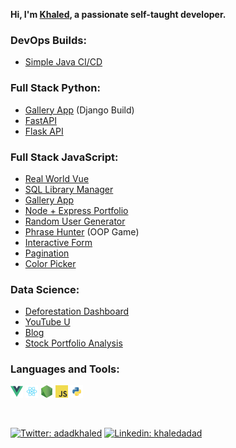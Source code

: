 **Hi, I'm [Khaled](https://www.khaledadad.com/), a passionate self-taught developer.** 
<br/>

### DevOps Builds:
- [Simple Java CI/CD](https://github.com/khaloodi/hello-world)

### Full Stack Python:
- [Gallery App](https://github.com/khaloodi/mysite) (Django Build)
- [FastAPI](https://github.com/khaloodi/fastapi-practice)
- [Flask API](https://github.com/khaloodi/flask-REST-API)

### Full Stack JavaScript:
- [Real World Vue](https://github.com/khaloodi/real-world-vue)
- [SQL Library Manager](https://github.com/khaloodi/SQL-library-manager)
- [Gallery App](https://amazing-gallery-app.netlify.app)
- [Node + Express Portfolio](https://ka-node-portfolio.herokuapp.com/) 
- [Random User Generator](https://www.khaledadad.com/randomusers/)
- [Phrase Hunter](https://www.khaledadad.com/phrasehunter/) (OOP Game)
- [Interactive Form](https://www.khaledadad.com/interactive-form/)
- [Pagination](https://www.khaledadad.com/treehouse/data-pagination-and-filtering-v1/)
- [Color Picker](http://www.khaledadad.com/treehouse/a_random_quote_generator-v1/)

### Data Science:
- [Deforestation Dashboard](https://deforestationdashboard.netlify.com/)
- [YouTube U](https://youtube-u.netlify.com/)
- [Blog](https://www.khaledadad.com)
- [Stock Portfolio Analysis](https://www.khaledadad.com/capstone)

### **Languages and Tools:**  
<code><img height="20" src="https://raw.githubusercontent.com/github/explore/80688e429a7d4ef2fca1e82350fe8e3517d3494d/topics/vue/vue.png"></code>
<code><img height="20" src="https://raw.githubusercontent.com/github/explore/80688e429a7d4ef2fca1e82350fe8e3517d3494d/topics/react/react.png"></code>
<code><img height="20" src="https://raw.githubusercontent.com/github/explore/80688e429a7d4ef2fca1e82350fe8e3517d3494d/topics/nodejs/nodejs.png"></code>
<code><img height="20" src="https://raw.githubusercontent.com/github/explore/80688e429a7d4ef2fca1e82350fe8e3517d3494d/topics/javascript/javascript.png"></code>
<code><img height="20" src="https://raw.githubusercontent.com/github/explore/80688e429a7d4ef2fca1e82350fe8e3517d3494d/topics/python/python.png"></code>

<br/>

[![Twitter: adadkhaled](https://img.shields.io/twitter/follow/adadkhaled?style=social)](https://twitter.com/adadkhaled)
[![Linkedin: khaledadad](https://img.shields.io/badge/-khaledadad-blue?style=flat-square&logo=Linkedin&logoColor=white&link=https://www.linkedin.com/in/khaledadad/)](https://www.linkedin.com/in/khaledadad/)

